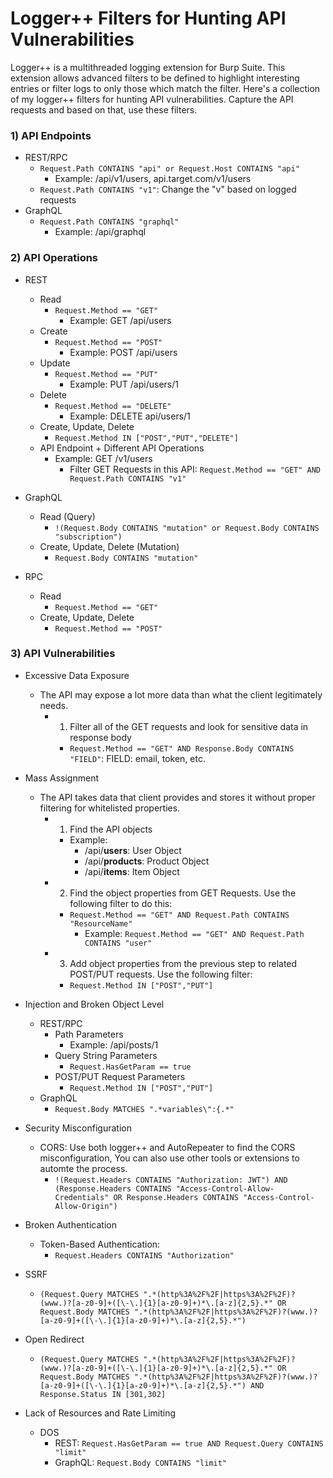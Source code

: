# Logger++ Filters for Hunting API Vulnerabilities 
Logger++ is a multithreaded logging extension for Burp Suite. This extension allows advanced filters to be defined to highlight interesting entries or filter logs to only those which match the filter. Here's a collection of my logger++ filters for hunting API vulnerabilities. Capture the API requests and based on that, use these filters.

### 1) API Endpoints   
- REST/RPC
  - ```Request.Path CONTAINS "api" or Request.Host CONTAINS "api"```
    - Example: /api/v1/users, api.target.com/v1/users
  - ```Request.Path CONTAINS "v1"```: Change the "v" based on logged requests  
- GraphQL 
  - ```Request.Path CONTAINS "graphql"```
    - Example: /api/graphql
 
### 2) API Operations  
  - REST 
    - Read 
      - ```Request.Method == "GET"```
        - Example: GET /api/users 
    - Create 
      - ```Request.Method == "POST"```
        - Example: POST /api/users 
    - Update 
      - ```Request.Method == "PUT"```
        - Example: PUT /api/users/1
    - Delete 
      - ```Request.Method == "DELETE"```
        - Example: DELETE api/users/1
    - Create, Update, Delete
      - ```Request.Method IN ["POST","PUT","DELETE"]```
    - API Endpoint + Different API Operations 
      - Example: GET /v1/users 
        - Filter GET Requests in this API: ```Request.Method == "GET" AND Request.Path CONTAINS "v1"```
        
  - GraphQL 
    - Read (Query)
      - ```!(Request.Body CONTAINS "mutation" or Request.Body CONTAINS "subscription")```
    - Create, Update, Delete (Mutation)
      - ```Request.Body CONTAINS "mutation"```
      
  - RPC
    - Read 
      - ```Request.Method == "GET"```
    - Create, Update, Delete 
      - ```Request.Method == "POST"```
      
### 3) API Vulnerabilities 
  - Excessive Data Exposure
    - The API may expose a lot more data than what the client legitimately needs. 
      - 1. Filter all of the GET requests and look for sensitive data in response body
         - ```Request.Method == "GET" AND Response.Body CONTAINS "FIELD"```: FIELD: email, token, etc. 
         
  - Mass Assignment 
    - The API takes data that client provides and stores it without proper filtering for whitelisted properties. 
      - 1. Find the API objects 
        - Example: 
          - /api/**users**: User Object 
          - /api/**products**: Product Object 
          - /api/**items**: Item Object 
       - 2. Find the object properties from GET Requests. Use the following filter to do this: 
          - ```Request.Method == "GET" AND Request.Path CONTAINS "ResourceName"```
            - Example: ```Request.Method == "GET" AND Request.Path CONTAINS "user"```
       - 3. Add object properties from the previous step to related POST/PUT requests. Use the following filter: 
          - ```Request.Method IN ["POST","PUT"]```
   
   - Injection and Broken Object Level 
      - REST/RPC
        - Path Parameters
          - Example: /api/posts/1 
        - Query String Parameters
          - ```Request.HasGetParam == true```
        - POST/PUT Request Parameters 
          - ```Request.Method IN ["POST","PUT"]```
       - GraphQL 
          - ```Request.Body MATCHES ".*variables\":{.*"```
          
   
   - Security Misconfiguration 
      - CORS: Use both logger++ and AutoRepeater to find the CORS misconfiguration, You can also use other tools or extensions to automte the process. 
        - ```!(Request.Headers CONTAINS "Authorization: JWT") AND (Response.Headers CONTAINS "Access-Control-Allow-Credentials" OR Response.Headers CONTAINS "Access-Control-Allow-Origin")```
  
  
   - Broken Authentication 
      - Token-Based Authentication: 
        - ```Request.Headers CONTAINS "Authorization"```
   
   - SSRF
      - ```(Request.Query MATCHES ".*(http%3A%2F%2F|https%3A%2F%2F)?(www.)?[a-z0-9]+([\-\.]{1}[a-z0-9]+)*\.[a-z]{2,5}.*" OR Request.Body MATCHES ".*(http%3A%2F%2F|https%3A%2F%2F)?(www.)?[a-z0-9]+([\-\.]{1}[a-z0-9]+)*\.[a-z]{2,5}.*")```
      
   - Open Redirect
      - ```(Request.Query MATCHES ".*(http%3A%2F%2F|https%3A%2F%2F)?(www.)?[a-z0-9]+([\-\.]{1}[a-z0-9]+)*\.[a-z]{2,5}.*" OR Request.Body MATCHES ".*(http%3A%2F%2F|https%3A%2F%2F)?(www.)?[a-z0-9]+([\-\.]{1}[a-z0-9]+)*\.[a-z]{2,5}.*") AND Response.Status IN [301,302]```
      
   - Lack of Resources and Rate Limiting 
      - DOS
        - REST: ```Request.HasGetParam == true AND Request.Query CONTAINS "limit"```
        - GraphQL: ```Request.Body CONTAINS "limit"```
   
        

